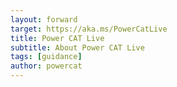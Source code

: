 ```yaml
---
layout: forward
target: https://aka.ms/PowerCatLive
title: Power CAT Live
subtitle: About Power CAT Live
tags: [guidance]
author: powercat
---
```

<!-- Come into Microsoft as we solve problems and talk with PMs to find out about new and upcoming features in Power Platform and meet the people that bring those features to life.

<iframe src="https://www.youtube.com/embed/mahQhc4sEik?autoplay=0" width="600" height="340" frameborder="0" allowfullscreen uk-responsive uk-video="automute: true"></iframe> -->
